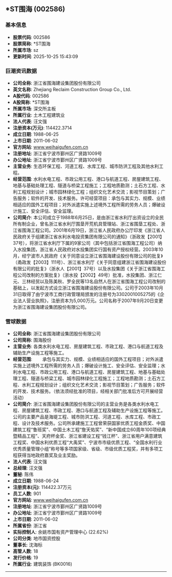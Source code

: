 ## *ST围海 (002586)

### 基本信息

- **股票代码**: 002586
- **股票简称**: *ST围海
- **所属市场**: sz
- **更新时间**: 2025-10-25 15:43:09

### 巨潮资讯数据

- **公司全称**: 浙江省围海建设集团股份有限公司
- **英文名称**: Zhejiang Reclaim Construction Group Co., Ltd.
- **A股代码**: 002586
- **A股简称**: *ST围海
- **所属市场**: 深交所主板
- **所属行业**: 土木工程建筑业
- **法人代表**: 汪文强
- **注册资本(万元)**: 114422.3714
- **成立日期**: 1988-06-25
- **上市日期**: 2011-06-02
- **官方网站**: www.weihaigufen.com.cn
- **注册地址**: 浙江省宁波市鄞州区广贤路1009号
- **办公地址**: 浙江省宁波市鄞州区广贤路1009号
- **主营业务**: 生态环保工程、河道工程、水库工程、城市防洪工程及其他水利工程。
- **经营范围**: 水利水电工程、市政公用工程、港口与航道工程、房屋建筑工程、地基与基础处理工程、隧道与桥梁工程施工；工程地质勘测；土石方工程、水利工程规划设计；城市园林绿化工程；组织文化艺术交流；影视节目策划；广告服务；软件的开发、技术服务。许可经营项目：承包与其实力、规模、业绩相适应的国外工程项目；对外派遣实施上述境外工程所需的劳务人员；爆破设计施工、安全评估、安全监理。
- **公司简介**: 本公司成立于1988年6月25日，是由浙江省水利厅出资设立的全民所有制企业，曾名浙江省水利厅围垦开荒机具管理站、浙江省围垦工程处、浙江省围海工程公司。2001年6月19日，浙江省人民政府办公厅印发《浙江省人民政府关于组建浙江省水利水电投资集团有限公司的通知》（浙政发【2001】37号），将浙江省水利厅下属的9家公司（其中包括浙江省围海工程公司）纳入水投集团，浙江省人民政府对水投集团实行国有资产授权经营。2003年10月，经宁波市人民政府《关于同意设立浙江省围海建设股份有限公司的批复》（甬政发【2003】111号）、浙江省水利厅《关于同意组建浙江省围海建设股份有限公司的批复》（浙水人【2001】37号）以及水投集团《关于浙江省围海工程公司改制的方案批复》（浙水投【2002】49号）批准，水投集团、浙江仁元、三林经贸以及陈美秋、罗全民等13名自然人在浙江省围海工程公司改制的基础上，以发起方式设立浙江省围海建设股份有限公司。公司于2003年10月31日取得了由宁波市工商行政管理局颁发的注册号为3302001005275的《企业法人营业执照》，注册资本为5,000万元。公司名称于2007年9月20日变更为浙江省围海建设集团股份有限公司。

### 雪球数据

- **公司全称**: 浙江省围海建设集团股份有限公司
- **公司简称**: 围海股份
- **主营业务**: 各类水利水电工程、房屋建筑工程、市政工程、港口与航道工程及辅助生产设施工程等施工。
- **经营范围**: 　　承包与其实力、规模、业绩相适应的国外工程项目；对外派遣实施上述境外工程所需的劳务人员；爆破设计施工、安全评估、安全监理；水利水电工程、市政公用工程、港口与航道工程、房屋建筑工程、地基与基础处理工程、隧道与桥梁工程、城市园林绿化工程施工；工程地质勘测；土石方工程、水利工程规划设计；组织文化艺术交流；影视节目策划；广告服务；软件的开发、技术服务。（依法须经批准的项目，经相关部门批准后方可开展经营活动）
- **公司简介**: 浙江省围海建设集团股份有限公司的主营业务是各类水利水电工程、房屋建筑工程、市政工程、港口与航道工程及辅助生产设施工程等施工。公司的主要产品是海堤工程、城市防洪工程、河道工程、水库工程、市政工程、设计及技术服务。公司所承建施工工程曾荣获国家优质工程金质奖、中国建筑工程“鲁班奖”、中国土木工程“詹天佑奖”、“新中国成立60周年100项经典暨精品工程”、天府杯金奖、浙江省建设工程“钱江杯”、浙江省用户满意建筑工程奖、中国水利优质工程“大禹奖”、宁波市市级优质工程、“全国水利行业优秀质量管理小组”称号等多项国家级、省级、市级优质工程奖，并有多项工程获得当地政府嘉奖及业主奖励。
- **法人代表**: 汪文强
- **总经理**: 汪文强
- **董秘**: 陈伟
- **成立日期**: 1988-06-24
- **注册资本(元)**: 114422.37万元
- **员工人数**: 901
- **官方网站**: www.weihaigufen.com.cn
- **注册地址**: 浙江省宁波市鄞州区广贤路1009号
- **办公地址**: 浙江省宁波市鄞州区广贤路1009号
- **上市日期**: 2011-06-02
- **所属省份**: 浙江省
- **实际控制人**: 余姚市国有资产管理中心 (22.62%)
- **公司分类**: 地市国资控股
- **董事长**: 沈海标
- **高管人数**: 18
- **发行价格**: 19
- **所属行业**: 建筑装饰 (BK0016)

---